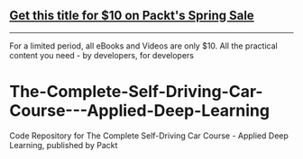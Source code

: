 ## [Get this title for $10 on Packt's Spring Sale](https://www.packt.com/V14661?utm_source=github&utm_medium=packt-github-repo&utm_campaign=spring_10_dollar_2022)
-----
For a limited period, all eBooks and Videos are only $10. All the practical content you need \- by developers, for developers

# The-Complete-Self-Driving-Car-Course---Applied-Deep-Learning
Code Repository for The Complete Self-Driving Car Course - Applied Deep Learning, published by Packt
